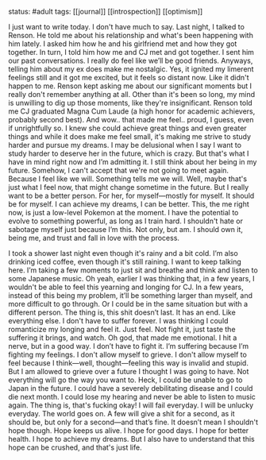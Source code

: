 status: #adult 
tags: [[journal]] [[introspection]] [[optimism]] 

I just want to write today. I don't have much to say. Last night, I talked to Renson. He told me about his relationship and what's been happening with him lately. I asked him how he and his girlfriend met and how they got together. In turn, I told him how me and CJ met and got together. I sent him our past conversations. I really do feel like we’ll be good friends. Anyways, telling him about my ex does make me nostalgic. Yes, it ignited my limerent feelings still and it got me excited, but it feels so distant now. Like it didn't happen to me. Renson kept asking me about our significant moments but I really don't remember anything at all. Other than it's been so long, my mind is unwilling to dig up those moments, like they're insignificant. Renson told me CJ graduated Magna Cum Laude (a high honor for academic achievers, probably second best). And wow.. that made me feel.. proud, I guess, even if unrightfully so. I knew she could achieve great things and even greater things and while it does make me feel small, it's making me strive to study harder and pursue my dreams. I may be delusional when I say I want to study harder to deserve her in the future, which is crazy. But that's what I have in mind right now and I’m admitting it. I still think about her being in my future. Somehow, I can't accept that we're not going to meet again. Because I feel like we will. Something tells me we will. Well, maybe that's just what I feel now, that might change sometime in the future. But I really want to be a better person. For her, for myself—mostly for myself. It should be for myself. I can achieve my dreams, I can be better. This, the me right now, is just a low-level Pokemon at the moment. I have the potential to evolve to something powerful, as long as I train hard. I shouldn't hate or sabotage myself just because I’m this. Not only, but am. I should own it, being me, and trust and fall in love with the process.

I took a shower last night even though it's rainy and a bit cold. I’m also drinking iced coffee, even though it's still raining. I want to keep talking here. I’m taking a few moments to just sit and breathe and think and listen to some Japanese music. Oh yeah, earlier I was thinking that, in a few years, I wouldn't be able to feel this yearning and longing for CJ. In a few years, instead of this being my problem, it’ll be something larger than myself, and more difficult to go through. Or I could be in the same situation but with a different person. The thing is, this shit doesn’t last. It has an end. Like everything else. I don't have to suffer forever. I was thinking I could romanticize my longing and feel it. Just feel. Not fight it, just taste the suffering it brings, and watch. Oh god, that made me emotional. I hit a nerve, but in a good way. I don’t have to fight it. I’m suffering because I’m fighting my feelings. I don't allow myself to grieve. I don't allow myself to feel because I think—well, thought—feeling this way is invalid and stupid. But I am allowed to grieve over a future I thought I was going to have. Not everything will go the way you want to. Heck, I could be unable to go to Japan in the future. I could have a severely debilitating disease and I could die next month. I could lose my hearing and never be able to listen to music again. The thing is, that's fucking okay! I will fail everyday. I will be unlucky everyday. The world goes on. A few will give a shit for a second, as it should be, but only for a second—and that’s fine. It doesn’t mean I shouldn't hope though. Hope keeps us alive. I hope for good days. I hope for better health. I hope to achieve my dreams. But I also have to understand that this hope can be crushed, and that's just life.